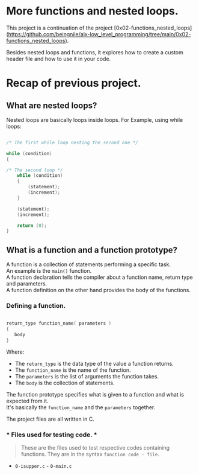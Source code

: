 # More functions and nested loops.

This project is a continuation of the project [0x02-functions_nested_loops] (https://github.com/beingnile/alx-low_level_programming/tree/main/0x02-functions_nested_loops).

Besides nested loops and functions, it explores how to create a custom header file and how to use it in your code.

# Recap of previous project.

## What are nested loops?

Nested loops are basically loops inside loops.
For Example, using while loops:

```c

/* The first while loop nesting the second one */

while (condition)
{

/* The second loop */
	while (condition)
	{
		(statement);
		(increment);
	}

	(statement);
	(increment);

	return (0);
}

```

## What is a function and a function prototype?

A function is a collection of statements performing a specific task.  
An example is the `main()` function.  
A function declaration tells the compiler about a function name, return type and parameters.  
A function definition on the other hand provides the body of the functions.


### Defining a function.

```c

return_type function_name( parameters ) 
{
   body
}

```

Where:

* The `return_type` is the data type of the value a function returns.
* The `function_name` is the name of the function.
* The `parameters` is the list of arguments the function takes.
* The `body` is the collection of statements.

The function prototype specifies what is given to a function and what is expected from it.  
It's basically the `function_name` and the `parameters` together.

The project files are all written in C.

### * Files used for testing code. *

> These are the files used to test respective codes containing functions.
> They are in the syntax `function code - file`.

* `0-isupper.c` - `0-main.c` 
